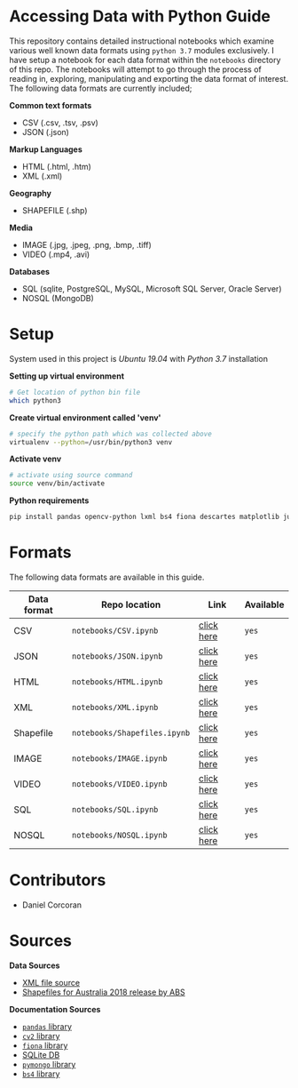 # Accessing Data with Python Guide
This repository contains detailed instructional notebooks which examine various well known data formats using `python 3.7` modules exclusively. I have setup a notebook for each data format within the `notebooks` directory of this repo. The notebooks will attempt to go through the process of reading in, exploring, manipulating and exporting the data format of interest. The following data formats are currently included;

**Common text formats**

- CSV (.csv, .tsv, .psv)
- JSON (.json)

**Markup Languages**

- HTML (.html, .htm)
- XML (.xml)

**Geography**

- SHAPEFILE (.shp)

**Media**

- IMAGE (.jpg, .jpeg, .png, .bmp, .tiff)
- VIDEO (.mp4, .avi)

**Databases**

- SQL (sqlite, PostgreSQL, MySQL, Microsoft SQL Server, Oracle Server)
- NOSQL (MongoDB)


# Setup
System used in this project is *Ubuntu 19.04* with *Python 3.7* installation

**Setting up virtual environment**

```sh
# Get location of python bin file 
which python3
```

**Create virtual environment called 'venv'**

```sh
# specify the python path which was collected above
virtualenv --python=/usr/bin/python3 venv
```

**Activate venv**

```sh
# activate using source command
source venv/bin/activate
```

**Python requirements**

```sh
pip install pandas opencv-python lxml bs4 fiona descartes matplotlib jupyter
```

# Formats
The following data formats are available in this guide.

|Data format|Repo location|Link|Available| 
| ----- | ----- | ----- | ----- |
|CSV|`notebooks/CSV.ipynb`|[click here](https://github.com/danielc92/python-data-guide/blob/master/notebooks/CSV.ipynb)|`yes`|
|JSON|`notebooks/JSON.ipynb`|[click here](https://github.com/danielc92/python-data-guide/blob/master/notebooks/JSON.ipynb)|`yes`|
|HTML|`notebooks/HTML.ipynb`|[click here](https://github.com/danielc92/python-data-guide/blob/master/notebooks/HTML.ipynb)|`yes`|
|XML|`notebooks/XML.ipynb`|[click here](https://github.com/danielc92/python-data-guide/blob/master/notebooks/XML.ipynb)|`yes`|
|Shapefile|`notebooks/Shapefiles.ipynb`|[click here](https://github.com/danielc92/python-data-guide/blob/master/notebooks/Shapefiles.ipynb)|`yes`|
|IMAGE|`notebooks/IMAGE.ipynb`|[click here](https://github.com/danielc92/python-data-guide/blob/master/notebooks/IMAGE.ipynb)|`yes`|
|VIDEO|`notebooks/VIDEO.ipynb`|[click here](https://github.com/danielc92/python-data-guide/blob/master/notebooks/VIDEO.ipynb)|`yes`|
|SQL|`notebooks/SQL.ipynb`|[click here](https://github.com/danielc92/python-data-guide/blob/master/notebooks/SQL.ipynb)|`yes`|
|NOSQL|`notebooks/NOSQL.ipynb`|[click here](https://github.com/danielc92/python-data-guide/blob/master/notebooks/NOSQL.ipynb)|`yes`|

# Contributors
- Daniel Corcoran

# Sources
**Data Sources**

- [XML file source](https://data.gov.au/dataset/ds-dga-4b7b5b50-774f-4416-90ce-5b7df85ff8ce/details?q=XML)
- [Shapefiles for Australia 2018 release by ABS](https://www.abs.gov.au/AUSSTATS/abs@.nsf/DetailsPage/1270.0.55.003July%202018?OpenDocument)

**Documentation Sources**

- [`pandas` library](https://pandas.pydata.org/pandas-docs/stable/)
- [`cv2` library](https://opencv-python-tutroals.readthedocs.io/en/latest/index.html)
- [`fiona` library](https://pypi.org/project/Fiona/)
- [SQLite DB](https://www.sqlite.org/draft/docs.html)
- [`pymongo` library](https://api.mongodb.com/python/current/)
- [`bs4` library](https://www.crummy.com/software/BeautifulSoup/bs4/doc/)
